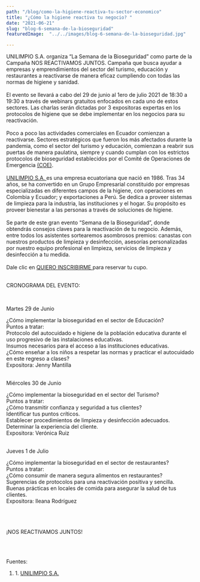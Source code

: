 ```yaml
---
path: "/blog/como-la-higiene-reactiva-tu-sector-economico"
title: "¿Cómo la higiene reactiva tu negocio? "
date: "2021-06-21"
slug: "blog-6-semana-de-la-bioseguridad"
featuredImage:  "../../images/blog-6-semana-de-la-bioseguridad.jpg"

---
```


UNILIMPIO S.A. organiza “La Semana de la Bioseguridad” como parte de la Campaña NOS REACTIVAMOS JUNTOS. Campaña que busca ayudar a empresas y emprendimientos del sector del turismo, educación y restaurantes a reactivarse de manera eficaz cumpliendo con todas las normas de higiene y sanidad.<br/> <br/>
El evento se llevará a cabo del 29 de junio al 1ero de julio 2021 de 18:30 a 19:30 a través de webinars gratuitos enfocados en cada uno de estos sectores. Las charlas serán dictadas por 3 expositoras expertas en los protocolos de higiene que se debe implementar en los negocios para su reactivación.<br/> <br/>
Poco a poco las actividades comerciales en Ecuador comienzan a reactivarse. Sectores estratégicos que fueron los más afectados durante la pandemia, como el sector del turismo y educación, comienzan a reabrir sus puertas de manera paulatina, siempre y cuando cumplan con los estrictos protocolos de bioseguridad establecidos por el Comité de Operaciones de Emergencia <a href="https://www.gestionderiesgos.gob.ec/coe-nacional/" target="_blank" className="text-white hover:text-gray-400">(COE)</a>.<br/> <br/>
<a href="https://unilimpio.com/" target="_blank" className="text-white hover:text-gray-400">UNILIMPIO S.A. </a>es una empresa ecuatoriana que nació en 1986. Tras 34 años, se ha convertido en un Grupo Empresarial constituido por empresas especializadas en diferentes campos de la higiene, con operaciones en Colombia y Ecuador; y exportaciones a Perú. Se dedica a proveer sistemas de limpieza para la industria, las instituciones y el hogar. Su propósito es proveer bienestar a las personas a través de soluciones de higiene.<br/> <br/>
Se parte de este gran evento “Semana de la Bioseguridad”, donde obtendrás consejos claves para la reactivación de tu negocio. Además, entre todos los asistentes sortearemos asombrosos premios: canastas con nuestros productos de limpieza y desinfección, asesorías personalizadas por nuestro equipo profesional en limpieza, servicios de limpieza y desinfección a tu medida. <br/><br/>
Dale clic en  <a href="https://docs.google.com/forms/d/1VcL38_8xvU4f2_5x98n4-rt297PsOcCudN1GMoIUGyY" target="_blank" className="text-white hover:text-gray-400">QUIERO INSCRIBIRME </a>  para reservar tu cupo. 
 <br/><br/>


<div class= "font-bold  ">
<p className= > CRONOGRAMA DEL EVENTO: </p> </div>
 <br/> 

<div class= "font-semibold  text-primary">
<p className= > Martes 29 de Junio  </p> </div>
¿Cómo implementar la bioseguridad en el sector de Educación?<br/>
Puntos a tratar:<br/>
Protocolo del autocuidado e higiene de la población educativa durante el uso progresivo de las instalaciones educativas. <br/>
Insumos necesarios para el acceso a las instituciones educativas.<br/>
¿Cómo enseñar a los niños a respetar las normas y practicar el autocuidado en este regreso a clases?<br/>
Expositora: Jenny Mantilla<br/> <br/>

<div class= "font-semibold  text-primary">
<p className= > Miércoles 30 de Junio </p> </div>
¿Cómo implementar la bioseguridad en el sector del Turismo?<br/>
Puntos a tratar:<br/>
¿Cómo transmitir confianza y seguridad a tus clientes?<br/>
Identificar tus puntos críticos.<br/>
Establecer procedimientos de limpieza y desinfección adecuados. <br/>
Determinar la experiencia del cliente. <br/>
Expositora: Verónica Ruiz<br/> <br/>

<div class= "font-semibold  text-primary">
<p className= >Jueves 1 de Julio</p> </div>
¿Cómo implementar la bioseguridad en el sector de restaurantes?<br/>
Puntos a tratar:<br/>
¿Cómo consumir de manera segura alimentos en restaurantes?<br/>
Sugerencias de protocolos para una reactivación positiva y sencilla.<br/>
Buenas prácticas en locales de comida para asegurar la salud de tus clientes.<br/>
Expositora: Ileana Rodríguez <br/> <br/>
 <br/><br/>


<div class= "font-semibold text-center text-primary  text-xl">
<p className= >¡NOS REACTIVAMOS JUNTOS!  </p> </div>
 <br/> <br/>

Fuentes: <ol>
<li> 1. <a href= "https://unilimpio.com/"> UNILIMPIO S.A. </a>  </li>
</0l>



